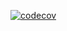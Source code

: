 [![codecov](https://codecov.io/gh/Statflo/widget-sdk/branch/main/graph/badge.svg?token=E2QJ7EUJVZ)](https://codecov.io/gh/Statflo/widget-sdk)